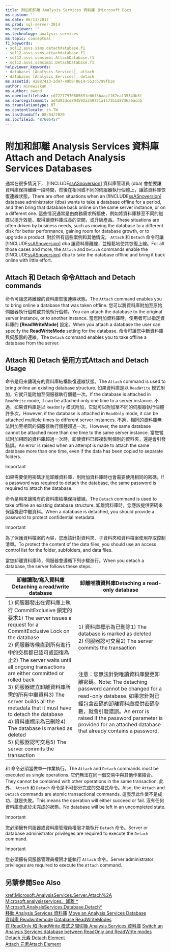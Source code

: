 ```yaml
---
title: 附加和卸離 Analysis Services 資料庫 |Microsoft Docs
ms.custom: ''
ms.date: 06/13/2017
ms.prod: sql-server-2014
ms.reviewer: ''
ms.technology: analysis-services
ms.topic: conceptual
f1_keywords:
- sql12.asvs.ssms.detachdatabase.f1
- sql12.asvs.ssms.attachdatabase.f1
- sql12.asvs.ssmsimbi.AttachDatabase.f1
- sql12.asvs.ssmsimbi.DetachDatabase.f1
helpviewer_keywords:
- databases [Analysis Services], attach
- databases [Analysis Services], detach
ms.assetid: 41887413-2d47-49b8-8614-553cb799fb18
author: minewiskan
ms.author: owend
ms.openlocfilehash: cd72277970605691e06f3baacf167ea135343b3f
ms.sourcegitcommit: ad4d92dce894592a259721a1571b1d8736abacdb
ms.translationtype: MT
ms.contentlocale: zh-TW
ms.lasthandoff: 08/04/2020
ms.locfileid: "87606457"
---
```

# <a name="attach-and-detach-analysis-services-databases"></a><span data-ttu-id="3ae36-102">附加和卸離 Analysis Services 資料庫</span><span class="sxs-lookup"><span data-stu-id="3ae36-102">Attach and Detach Analysis Services Databases</span></span>
  <span data-ttu-id="3ae36-103">通常在很多情況下， [!INCLUDE[ssASnoversion](../../includes/ssasnoversion-md.md)] 資料庫管理員 (dba) 會想要讓資料庫保持離線一段時間，然後在相同或不同的伺服器執行個體上，讓該資料庫恢復連線狀態。</span><span class="sxs-lookup"><span data-stu-id="3ae36-103">There are often situations when an [!INCLUDE[ssASnoversion](../../includes/ssasnoversion-md.md)] database administrator (dba) wants to take a database offline for a period, and then bring that database back online on the same server instance, or on a different one.</span></span> <span data-ttu-id="3ae36-104">這些情況通常是由商務需求所驅使，例如將資料庫移至不同的磁碟以提升效能、取得讓資料庫成長的空間，或升級產品。</span><span class="sxs-lookup"><span data-stu-id="3ae36-104">These situations are often driven by business needs, such as moving the database to a different disk for better performance, gaining room for database growth, or to upgrade a product.</span></span> <span data-ttu-id="3ae36-105">對於所有這些案例和其他情況， `Attach` 和 `Detach` 命令可讓 [!INCLUDE[ssASnoversion](../../includes/ssasnoversion-md.md)] dba 讓資料庫離線，並輕鬆地使其恢復上線。</span><span class="sxs-lookup"><span data-stu-id="3ae36-105">For all those cases and more, the `Attach` and `Detach` commands enable the [!INCLUDE[ssASnoversion](../../includes/ssasnoversion-md.md)] dba to take the database offline and bring it back online with little effort.</span></span>  
  
## <a name="attach-and-detach-commands"></a><span data-ttu-id="3ae36-106">Attach 和 Detach 命令</span><span class="sxs-lookup"><span data-stu-id="3ae36-106">Attach and Detach commands</span></span>  
 <span data-ttu-id="3ae36-107"> 命令可讓您將離線的資料庫恢復連線狀態。</span><span class="sxs-lookup"><span data-stu-id="3ae36-107">The `Attach` command enables you to bring online a database that was taken offline.</span></span> <span data-ttu-id="3ae36-108">您可以將資料庫附加至原始伺服器執行個體或其他執行個體。</span><span class="sxs-lookup"><span data-stu-id="3ae36-108">You can attach the database to the original server instance, or to another instance.</span></span> <span data-ttu-id="3ae36-109">當您附加資料庫時，使用者可以指定資料庫的 **[ReadWriteMode]** 設定。</span><span class="sxs-lookup"><span data-stu-id="3ae36-109">When you attach a database the user can specify the **ReadWriteMode** setting for the database.</span></span> <span data-ttu-id="3ae36-110"> 命令可讓您中斷資料庫與伺服器的連線。</span><span class="sxs-lookup"><span data-stu-id="3ae36-110">The `Detach` command enables you to take offline a database from the server.</span></span>  
  
## <a name="attach-and-detach-usage"></a><span data-ttu-id="3ae36-111">Attach 和 Detach 使用方式</span><span class="sxs-lookup"><span data-stu-id="3ae36-111">Attach and Detach Usage</span></span>  
 <span data-ttu-id="3ae36-112"> 命令是用來讓現有的資料庫結構恢復連線狀態。</span><span class="sxs-lookup"><span data-stu-id="3ae36-112">The `Attach` command is used to bring online an existing database structure.</span></span> <span data-ttu-id="3ae36-113">如果資料庫是以 `ReadWrite` 模式附加，它就只能附加至伺服器執行個體一次。</span><span class="sxs-lookup"><span data-stu-id="3ae36-113">If the database is attached in `ReadWrite` mode, it can be attached only one time to a server instance.</span></span> <span data-ttu-id="3ae36-114">不過，如果資料庫是以 `ReadOnly` 模式附加，它就可以附加至不同的伺服器執行個體許多次。</span><span class="sxs-lookup"><span data-stu-id="3ae36-114">However, if the database is attached in `ReadOnly` mode, it can be attached multiple times to different server instances.</span></span> <span data-ttu-id="3ae36-115">不過，相同的資料庫無法附加至相同的伺服器執行個體超過一次。</span><span class="sxs-lookup"><span data-stu-id="3ae36-115">However, the same database cannot be attached more than one time to the same server instance.</span></span> <span data-ttu-id="3ae36-116">當您嘗試附加相同的資料庫超過一次時，即使資料已經複製到個別的資料夾，還是會引發錯誤。</span><span class="sxs-lookup"><span data-stu-id="3ae36-116">An error is raised when an attempt is made to attach the same database more than one time, even if the data has been copied to separate folders.</span></span>  
  
> [!IMPORTANT]  
>  <span data-ttu-id="3ae36-117">如果需要使用密碼才能卸離資料庫，則附加資料庫時也會需要使用相同的密碼。</span><span class="sxs-lookup"><span data-stu-id="3ae36-117">If a password was required to detach the database, the same password is required to attach the database.</span></span>  
  
 <span data-ttu-id="3ae36-118"> 命令是用來讓現有的資料庫結構保持離線。</span><span class="sxs-lookup"><span data-stu-id="3ae36-118">The `Detach` command is used to take offline an existing database structure.</span></span> <span data-ttu-id="3ae36-119">卸離資料庫時，您應該提供密碼來保護機密中繼資料。</span><span class="sxs-lookup"><span data-stu-id="3ae36-119">When a database is detached, you should provide a password to protect confidential metadata.</span></span>  
  
> [!IMPORTANT]  
>  <span data-ttu-id="3ae36-120">為了保護資料檔案的內容，您應該針對資料夾、子資料夾和資料檔案使用存取控制清單。</span><span class="sxs-lookup"><span data-stu-id="3ae36-120">To protect the content of the data files, you should use an access control list for the folder, subfolders, and data files.</span></span>  
  
 <span data-ttu-id="3ae36-121">當您卸離資料庫時，伺服器會遵循下列步驟進行。</span><span class="sxs-lookup"><span data-stu-id="3ae36-121">When you detach a database, the server follows these steps.</span></span>  
  
|<span data-ttu-id="3ae36-122">卸離讀取/寫入資料庫</span><span class="sxs-lookup"><span data-stu-id="3ae36-122">Detaching a read/write database</span></span>|<span data-ttu-id="3ae36-123">卸離唯讀資料庫</span><span class="sxs-lookup"><span data-stu-id="3ae36-123">Detaching a read-only database</span></span>|  
|--------------------------------------|-------------------------------------|  
|<span data-ttu-id="3ae36-124">1) 伺服器發出在資料庫上執行 CommitExclusive 鎖定的要求</span><span class="sxs-lookup"><span data-stu-id="3ae36-124">1) The server issues a request for a CommitExclusive Lock on the database</span></span><br /><span data-ttu-id="3ae36-125">2) 伺服器等候直到所有進行中的交易都已認可或回復為止</span><span class="sxs-lookup"><span data-stu-id="3ae36-125">2) The server waits until all ongoing transactions are either committed or rolled back</span></span><br /><span data-ttu-id="3ae36-126">3) 伺服器建立卸離資料庫所需的所有中繼資料</span><span class="sxs-lookup"><span data-stu-id="3ae36-126">3) The server builds all the metadata that it must have to detach the database</span></span><br /><span data-ttu-id="3ae36-127">4) 資料庫標示為已刪除</span><span class="sxs-lookup"><span data-stu-id="3ae36-127">4) The database is marked as deleted</span></span><br /><span data-ttu-id="3ae36-128">5) 伺服器認可交易</span><span class="sxs-lookup"><span data-stu-id="3ae36-128">5) The server commits the transaction</span></span>|<span data-ttu-id="3ae36-129">1) 資料庫標示為已刪除</span><span class="sxs-lookup"><span data-stu-id="3ae36-129">1) The database is marked as deleted</span></span><br /><span data-ttu-id="3ae36-130">2) 伺服器認可交易</span><span class="sxs-lookup"><span data-stu-id="3ae36-130">2) The server commits the transaction</span></span><br /><br /> <br /><br /> <span data-ttu-id="3ae36-131">注意：您無法針對唯讀資料庫變更卸離密碼。</span><span class="sxs-lookup"><span data-stu-id="3ae36-131">Note: The detaching password cannot be changed for a read-only database.</span></span> <span data-ttu-id="3ae36-132">如果您針對已經包含密碼的卸離資料庫提供密碼參數，就會引發錯誤。</span><span class="sxs-lookup"><span data-stu-id="3ae36-132">An error is raised if the password parameter is provided for an attached database that already contains a password.</span></span>|  
  
 <span data-ttu-id="3ae36-133"> 和  命令必須當做單一作業執行。</span><span class="sxs-lookup"><span data-stu-id="3ae36-133">The `Attach` and `Detach` commands must be executed as single operations.</span></span> <span data-ttu-id="3ae36-134">它們無法在同一個交易中與其他作業結合。</span><span class="sxs-lookup"><span data-stu-id="3ae36-134">They cannot be combined with other operations in the same transaction.</span></span> <span data-ttu-id="3ae36-135">此外， `Attach` 和 `Detach` 命令是不可部分完成的交易式命令。</span><span class="sxs-lookup"><span data-stu-id="3ae36-135">Also, the `Attach` and `Detach` commands are atomic transactional commands.</span></span> <span data-ttu-id="3ae36-136">這表示此作業不是成功，就是失敗。</span><span class="sxs-lookup"><span data-stu-id="3ae36-136">This means the operation will either succeed or fail.</span></span> <span data-ttu-id="3ae36-137">沒有任何資料庫會處於未完成的狀態。</span><span class="sxs-lookup"><span data-stu-id="3ae36-137">No database will be left in an uncompleted state.</span></span>  
  
> [!IMPORTANT]  
>  <span data-ttu-id="3ae36-138">您必須擁有伺服器或資料庫管理員權限才能執行 `Detach` 命令。</span><span class="sxs-lookup"><span data-stu-id="3ae36-138">Server or database administrator privileges are required to execute the `Detach` command.</span></span>  
  
> [!IMPORTANT]  
>  <span data-ttu-id="3ae36-139">您必須擁有伺服器管理員權限才能執行 `Attach` 命令。</span><span class="sxs-lookup"><span data-stu-id="3ae36-139">Server administrator privileges are required to execute the `Attach` command.</span></span>  
  
## <a name="see-also"></a><span data-ttu-id="3ae36-140">另請參閱</span><span class="sxs-lookup"><span data-stu-id="3ae36-140">See Also</span></span>  
 <xref:Microsoft.AnalysisServices.Server.Attach%2A>   
 <span data-ttu-id="3ae36-141">[Microsoft.analysisservices。卸離 \*](/dotnet/api/microsoft.analysisservices.core.database.detach) </span><span class="sxs-lookup"><span data-stu-id="3ae36-141">[Microsoft.AnalysisServices.Database.Detach\*](/dotnet/api/microsoft.analysisservices.core.database.detach) </span></span>  
 <span data-ttu-id="3ae36-142">[移動 Analysis Services 資料庫](move-an-analysis-services-database.md) </span><span class="sxs-lookup"><span data-stu-id="3ae36-142">[Move an Analysis Services Database](move-an-analysis-services-database.md) </span></span>  
 <span data-ttu-id="3ae36-143">[資料庫 Readwritemode](database-readwritemodes.md) </span><span class="sxs-lookup"><span data-stu-id="3ae36-143">[Database ReadWriteModes](database-readwritemodes.md) </span></span>  
 <span data-ttu-id="3ae36-144">[在 ReadOnly 和 ReadWrite 模式之間切換 Analysis Services 資料庫](switch-an-analysis-services-database-between-readonly-and-readwrite-modes.md) </span><span class="sxs-lookup"><span data-stu-id="3ae36-144">[Switch an Analysis Services database between ReadOnly and ReadWrite modes](switch-an-analysis-services-database-between-readonly-and-readwrite-modes.md) </span></span>  
 <span data-ttu-id="3ae36-145">[Detach 元素](https://docs.microsoft.com/bi-reference/xmla/xml-elements-commands/detach-element) </span><span class="sxs-lookup"><span data-stu-id="3ae36-145">[Detach Element](https://docs.microsoft.com/bi-reference/xmla/xml-elements-commands/detach-element) </span></span>  
 [<span data-ttu-id="3ae36-146">Attach 元素</span><span class="sxs-lookup"><span data-stu-id="3ae36-146">Attach Element</span></span>](https://docs.microsoft.com/bi-reference/xmla/xml-elements-commands/attach-element)  
  
  
